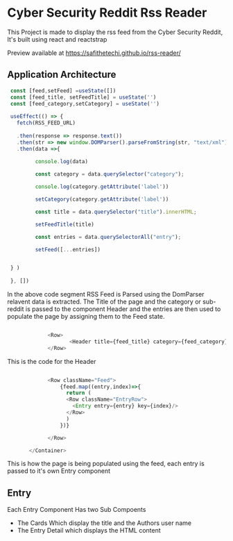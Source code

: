 # Cyber Security Reddit Rss Reader

  This Project is made to display the rss feed from the Cyber Security Reddit, It's built using react and reactstrap 
  
  Preview available at https://safithetechi.github.io/rss-reader/


## Application Architecture

 ```javascript 
  const [feed,setFeed] =useState([])
  const [feed_title, setFeedTitle] = useState('')
  const [feed_category,setCategory] = useState('')
  
  useEffect(() => {
    fetch(RSS_FEED_URL)
    
    .then(response => response.text())
    .then(str => new window.DOMParser().parseFromString(str, "text/xml"))
    .then(data =>{
    
          console.log(data)

          const category = data.querySelector("category");

          console.log(category.getAttribute('label'))

          setCategory(category.getAttribute('label'))

          const title = data.querySelector("title").innerHTML;

          setFeedTitle(title)

          const entries = data.querySelectorAll("entry");

          setFeed([...entries])


  } )
   
  }, [])

```


In the above code segment RSS Feed is Parsed using the DomParser relavent data is extracted. The Title of the page and the category or sub-reddit is passed to the component Header and the entries are then used to populate the page by assigning them to the Feed state. 

 ```javascript 

              <Row>
                     <Header title={feed_title} category={feed_category}/>
              </Row>
```
This is the code for the Header



 ```javascript 

              <Row className="Feed">              
                  {feed.map((entry,index)=>{
                    return (
                    <Row className="EntryRow">
                      <Entry entry={entry} key={index}/>
                    </Row>
                    )
                  })}

              </Row>

        </Container>
```

This is how the page is being populated using the feed, each entry is passed to it's own Entry component 

## Entry

Each Entry Component Has two Sub Compoents 

  <ul>
    <li>The Cards Which display the title and the Authors user name</li>
    <li>The Entry Detail which displays the HTML content</li>
  </ul>
  




